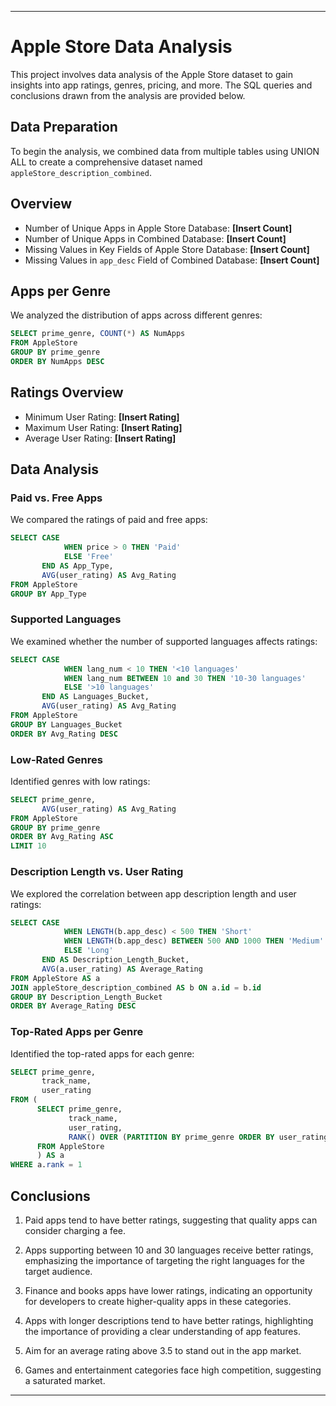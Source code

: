 
---

# Apple Store Data Analysis

This project involves data analysis of the Apple Store dataset to gain insights into app ratings, genres, pricing, and more. The SQL queries and conclusions drawn from the analysis are provided below.

## Data Preparation

To begin the analysis, we combined data from multiple tables using UNION ALL to create a comprehensive dataset named `appleStore_description_combined`.

## Overview

- Number of Unique Apps in Apple Store Database: **[Insert Count]**
- Number of Unique Apps in Combined Database: **[Insert Count]**
- Missing Values in Key Fields of Apple Store Database: **[Insert Count]**
- Missing Values in `app_desc` Field of Combined Database: **[Insert Count]**

## Apps per Genre

We analyzed the distribution of apps across different genres:

```sql
SELECT prime_genre, COUNT(*) AS NumApps
FROM AppleStore
GROUP BY prime_genre
ORDER BY NumApps DESC
```

## Ratings Overview

- Minimum User Rating: **[Insert Rating]**
- Maximum User Rating: **[Insert Rating]**
- Average User Rating: **[Insert Rating]**

## Data Analysis

### Paid vs. Free Apps

We compared the ratings of paid and free apps:

```sql
SELECT CASE
            WHEN price > 0 THEN 'Paid'
            ELSE 'Free'
       END AS App_Type,
       AVG(user_rating) AS Avg_Rating
FROM AppleStore
GROUP BY App_Type
```

### Supported Languages

We examined whether the number of supported languages affects ratings:

```sql
SELECT CASE
            WHEN lang_num < 10 THEN '<10 languages'
            WHEN lang_num BETWEEN 10 and 30 THEN '10-30 languages'
            ELSE '>10 languages'
       END AS Languages_Bucket,
       AVG(user_rating) AS Avg_Rating
FROM AppleStore
GROUP BY Languages_Bucket
ORDER BY Avg_Rating DESC
```

### Low-Rated Genres

Identified genres with low ratings:

```sql
SELECT prime_genre,
       AVG(user_rating) AS Avg_Rating
FROM AppleStore
GROUP BY prime_genre
ORDER BY Avg_Rating ASC
LIMIT 10
```

### Description Length vs. User Rating

We explored the correlation between app description length and user ratings:

```sql
SELECT CASE
            WHEN LENGTH(b.app_desc) < 500 THEN 'Short'
            WHEN LENGTH(b.app_desc) BETWEEN 500 AND 1000 THEN 'Medium'
            ELSE 'Long'
       END AS Description_Length_Bucket,
       AVG(a.user_rating) AS Average_Rating
FROM AppleStore AS a
JOIN appleStore_description_combined AS b ON a.id = b.id
GROUP BY Description_Length_Bucket
ORDER BY Average_Rating DESC
```

### Top-Rated Apps per Genre

Identified the top-rated apps for each genre:

```sql
SELECT prime_genre,
       track_name,
       user_rating
FROM (
      SELECT prime_genre,
             track_name,
             user_rating,
             RANK() OVER (PARTITION BY prime_genre ORDER BY user_rating DESC, rating_count_tot DESC) AS rank
      FROM AppleStore
      ) AS a
WHERE a.rank = 1
```

## Conclusions

1. Paid apps tend to have better ratings, suggesting that quality apps can consider charging a fee.

2. Apps supporting between 10 and 30 languages receive better ratings, emphasizing the importance of targeting the right languages for the target audience.

3. Finance and books apps have lower ratings, indicating an opportunity for developers to create higher-quality apps in these categories.

4. Apps with longer descriptions tend to have better ratings, highlighting the importance of providing a clear understanding of app features.

5. Aim for an average rating above 3.5 to stand out in the app market.

6. Games and entertainment categories face high competition, suggesting a saturated market.

---

